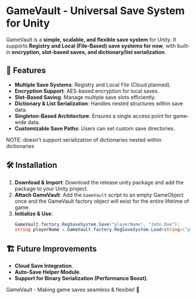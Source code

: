# GameVault - Universal Save System for Unity

GameVault is a **simple, scalable, and flexible save system** for Unity. It supports **Registry and Local (File-Based) save systems for now**, with built-in **encryption, slot-based saves, and dictionary/list serialization**.

## 🌟 Features

- **Multiple Save Systems**: Registry and Local File (Cloud planned).
- **Encryption Support**: AES-based encryption for local saves.
- **Slot-Based Saving**: Manage multiple save slots efficiently.
- **Dictionary & List Serialization**: Handles nested structures within save data.
- **Singleton-Based Architecture**: Ensures a single access point for game-wide data.
- **Customizable Save Paths**: Users can set custom save directories.

NOTE: doesn't support serialization of dictionaries nested within dictionaries

## 🛠️ Installation

1. **Download & Import**: Download the release unity package and add the package to your Unity project.
2. **Attach GameVault**: Add the `GameVault` script to an empty GameObject once and the GameVault factory object will exist for the entire lifetime of game.
3. **Initialize & Use**:
   ```csharp
   GameVault.factory.RegSaveSystem.Save("playerName", "John Doe");
   string playerName = GameVault.factory.RegSaveSystem.Load<string>("playerName");
   ```

## 🏗️ Future Improvements

- **Cloud Save Integration**.
- **Auto-Save Helper Module**.
- **Support for Binary Serialization (Performance Boost)**.

GameVault - Making game saves seamless & flexible! 🚀

